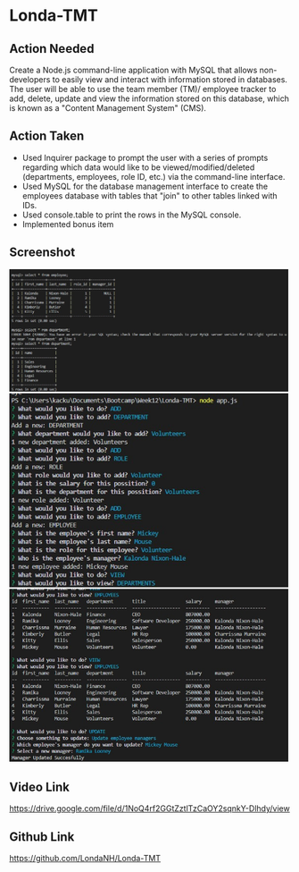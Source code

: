 # Londa-TMT

## Action Needed
Create a Node.js command-line application with MySQL that allows non-developers to easily view and interact with information stored in databases. The user will be able to use the team member (TM)/ employee tracker to add, delete, update and view the information stored on this database, which is known as a "Content Management System" (CMS).

## Action Taken
* Used Inquirer package to prompt the user with a series of prompts regarding which data would like to be viewed/modified/deleted (departments, employees, role ID, etc.) via the command-line interface.
* Used MySQL for the database management interface to create the employees database with tables that "join" to other tables linked with IDs.
* Used console.table to print the rows in the MySQL console.
* Implemented bonus item

## Screenshot 
<img src="selectscreenshot.jpg" width="500px"/>
<img src="deptscreenshot.jpg" width="500px"/>
<img src="updatescreenshot.jpg" width="500px"/> 

## Video Link
https://drive.google.com/file/d/1NoQ4rf2GGtZztlTzCaOY2sqnkY-Dlhdy/view

## Github Link
https://github.com/LondaNH/Londa-TMT
